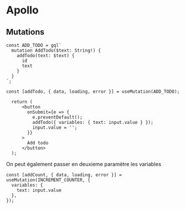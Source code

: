 # Apollo

## Mutations
```TS
const ADD_TODO = gql`
  mutation AddTodo($text: String!) {
    addTodo(text: $text) {
      id
      text
    }
  }
`;

const [addTodo, { data, loading, error }] = useMutation(ADD_TODO);

  return (
      <button
        onSubmit={e => {
          e.preventDefault();
          addTodo({ variables: { text: input.value } });
          input.value = '';
        }}
      >
        Add todo
      </button>
  );
```

On peut également passer en deuxieme paramètre les variables
```TS
const [addCount, { data, loading, error }] = useMutation(INCREMENT_COUNTER, {
  variables: {
    text: input.value
  },
});
```
